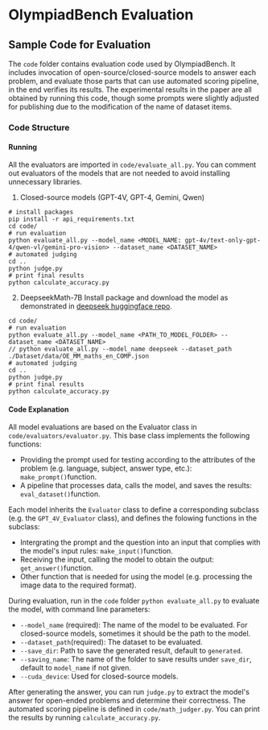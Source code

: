 # OlympiadBench Evaluation

## Sample Code for Evaluation
The `code` folder contains evaluation code used by OlympiadBench. It includes invocation of open-source/closed-source models to answer each problem, and evaluate those parts that can use automated scoring pipeline, in the end verifies its results. The experimental results in the paper are all obtained by running this code, though some prompts were slightly adjusted for publishing due to the modification of the name of dataset items.

### Code Structure
#### Running
All the evaluators are imported in `code/evaluate_all.py`. You can comment out evaluators of the models that are not needed to avoid installing unnecessary libraries.
1. Closed-source models (GPT-4V, GPT-4, Gemini, Qwen)
```
# install packages
pip install -r api_requirements.txt
cd code/
# run evaluation
python evaluate_all.py --model_name <MODEL_NAME: gpt-4v/text-only-gpt-4/qwen-vl/gemini-pro-vision> --dataset_name <DATASET_NAME>
# automated judging
cd ..
python judge.py
# print final results
python calculate_accuracy.py
```
2. DeepseekMath-7B
Install package and download the model as demonstrated in [deepseek huggingface repo](https://huggingface.co/deepseek-ai/deepseek-math-7b-rl).
```
cd code/
# run evaluation
python evaluate_all.py --model_name <PATH_TO_MODEL_FOLDER> --dataset_name <DATASET_NAME>
// python evaluate_all.py --model_name deepseek --dataset_path ./Dataset/data/OE_MM_maths_en_COMP.json
# automated judging
cd ..
python judge.py
# print final results
python calculate_accuracy.py
```

#### Code Explanation
All model evaluations are based on the Evaluator class in `code/evaluators/evaluator.py`. This base class implements the following functions:

- Providing the prompt used for testing according to the attributes of the problem (e.g. language, subject, answer type, etc.): `make_prompt()`function.
- A pipeline that processes data, calls the model, and saves the results: `eval_dataset()`function.

Each model inherits the `Evaluator` class to define a corresponding subclass (e.g. the `GPT_4V_Evaluator` class), and defines the folowing functions in the subclass:

- Intergrating the prompt and the question into an input that complies with the model's input rules: `make_input()`function.
- Receiving the input, calling the model to obtain the output: `get_answer()`function.
- Other function that is needed for using the model (e.g. processing the image data to the required format).

During evaluation, run in the `code` folder `python evaluate_all.py` to evaluate the model, with command line parameters:

- `--model_name` (required): The name of the model to be evaluated. For closed-source models, sometimes it should be the path to the model.
- `--dataset_path`(required): The dataset to be evaluated.
- `--save_dir`: Path to save the generated result, default to `generated`.
- `--saving_name`: The name of the folder to save results under `save_dir`, default to `model_name` if not given.
- `--cuda_device`: Used for closed-source models.

After generating the answer, you can run `judge.py` to extract the model's answer for open-ended problems and determine their correctness. The automated scoring pipeline is defined in `code/math_judger.py`. You can print the results by running `calculate_accuracy.py`.

